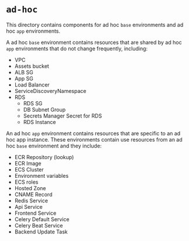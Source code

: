 # `ad-hoc`

This directory contains components for ad hoc `base` environments and ad hoc `app` environments.

A ad hoc `base` environment contains resources that are shared by ad hoc `app` environments that do not change frequently, including:

- VPC
- Assets bucket
- ALB SG
- App SG
- Load Balancer
- ServiceDiscoveryNamespace
- RDS
  - RDS SG
  - DB Subnet Group
  - Secrets Manager Secret for RDS
  - RDS Instance

An ad hoc `app` environment contains resources that are specific to an ad hoc app instance. These environments contain use resources from an ad hoc `base` environment and they include:

- ECR Repository (lookup)
- ECR Image
- ECS Cluster
- Environment variables
- ECS roles
- Hosted Zone
- CNAME Record
- Redis Service
- Api Service
- Frontend Service
- Celery Default Service
- Celery Beat Service
- Backend Update Task
